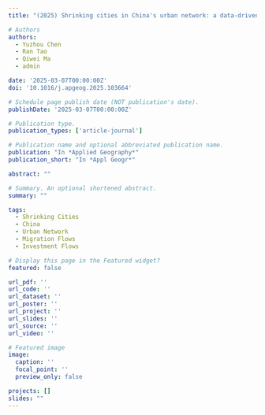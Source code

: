 ```yaml
---
title: "(2025) Shrinking cities in China's urban network: a data-driven exploration of migration and investment flows. Applied Geography, 180, 103664"

# Authors
authors:
  - Yuzhou Chen
  - Ran Tao
  - Qiwei Ma
  - admin

date: '2025-03-07T00:00:00Z'
doi: '10.1016/j.apgeog.2025.103664'

# Schedule page publish date (NOT publication's date).
publishDate: '2025-03-07T00:00:00Z'

# Publication type.
publication_types: ['article-journal']

# Publication name and optional abbreviated publication name.
publication: "In *Applied Geography*"
publication_short: "In *Appl Geogr*"

abstract: ""

# Summary. An optional shortened abstract.
summary: ""

tags:
  - Shrinking Cities
  - China
  - Urban Network
  - Migration Flows
  - Investment Flows

# Display this page in the Featured widget?
featured: false

url_pdf: ''
url_code: ''
url_dataset: ''
url_poster: ''
url_project: ''
url_slides: ''
url_source: ''
url_video: ''

# Featured image
image:
  caption: ''
  focal_point: ''
  preview_only: false

projects: []
slides: ""
---
```

